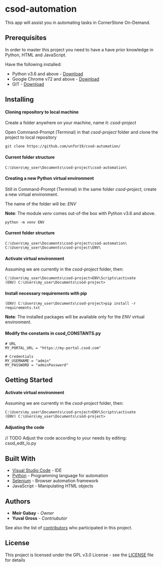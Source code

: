 # csod-automation

This app will assist you in automating tasks in CornerStone On-Demand.


## Prerequisites

In order to master this project you need to have a have prior knowledge in Python, HTML and JavaScript.

Have the following installed:

* Python v3.6 and above - [Download](https://www.python.org/downloads/)
* Google Chrome v72 and above - [Download](https://www.google.com/chrome/?brand=CHBD&gclid=Cj0KCQjwoInnBRDDARIsANBVyARevoFaEE-jEXuazgudYsWXTSx7Z_R8isbF7VVtIZS0OKlfSL6TaEUaAubaEALw_wcB&gclsrc=aw.ds)
* GIT - [Download](https://git-scm.com/downloads)

## Installing

#### Cloning repository to local machine

Create a folder anywhere on your machine, name it: *csod-project*

Open Command-Prompt (Terminal) in that *csod-project* folder and clone the project to local repository
```
git clone https://github.com/unfor19/csod-automation/
```

#### Current folder structure ####
```
C:\Users\my_user\Documents\csod-project\csod-automation\
```

#### Creating a new Python virtual environment
Still in Command-Prompt (Terminal) in the same folder *csod-project*, create a new virtual environment.

The name of the folder will be: *ENV*

**Note**: The module *venv* comes out-of-the box with Python v3.6 and above.
```
python -m venv ENV
```

#### Current folder structure ####
```
C:\Users\my_user\Documents\csod-project\csod-automation\
C:\Users\my_user\Documents\csod-project\ENV\
```

#### Activate virtual environment ####
Assuming we are currently in the *csod-project* folder, then:

```
C:\Users\my_user\Documents\csod-project>ENV\Scripts\activate
(ENV) C:\Users\my_user\Documents\csod-project>
```

#### Install necessary requirements with pip ####

``` (ENV) C:\Users\my_user\Documents\csod-project>pip install -r requirements.txt ```

**Note**: The installed packages will be available only for the *ENV* virtual environment.

#### Modify the constants in csod_CONSTANTS.py ####
```
# URL
MY_PORTAL_URL = "https://my-portal.csod.com"

# Credentials
MY_USERNAME = "admin"
MY_PASSWORD = "adminPassword"
```

## Getting Started

#### Activate virtual environment ####
Assuming we are currently in the *csod-project* folder, then:

```
C:\Users\my_user\Documents\csod-project>ENV\Scripts\activate
(ENV) C:\Users\my_user\Documents\csod-project>
```

#### Adjusting the code ####
// TODO
Adjust the code according to your needs by editing: csod_edit_lo.py

## Built With

* [Visual Studio Code](https://code.visualstudio.com/) - IDE
* [Python](https://www.python.org) - Programming language for automation
* [Selenium](https://www.seleniumhq.org/) - Browser automation framework
* JavaScript - Manipulating HTML objects

## Authors

* **Meir Gabay** - *Owner*
* **Yuval Gross** - *Contriubutor*

See also the list of [contributors](https://github.com/unfor19/csod-automation/contributors) who participated in this project.

## License

This project is licensed under the GPL v3.0 License - see the [LICENSE](LICENSE) file for details
